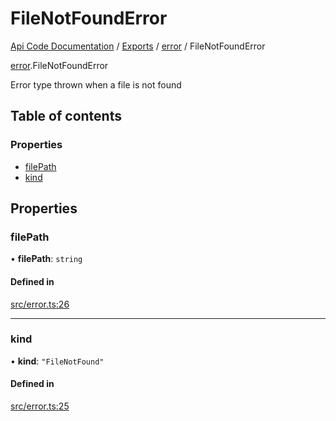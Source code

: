 # FileNotFoundError
 
[Api Code Documentation](../README.md) / [Exports](../modules.md) / [error](../modules/error.md) / FileNotFoundError

[error](../modules/error.md).FileNotFoundError

Error type thrown when a file is not found

## Table of contents

### Properties

- [filePath](error.FileNotFoundError.md#filepath)
- [kind](error.FileNotFoundError.md#kind)

## Properties

### filePath

• **filePath**: `string`

#### Defined in

[src/error.ts:26](https://github.com/openkfw/TruBudget/blob/0804644/api/src/error.ts#L26)

___

### kind

• **kind**: ``"FileNotFound"``

#### Defined in

[src/error.ts:25](https://github.com/openkfw/TruBudget/blob/0804644/api/src/error.ts#L25)
